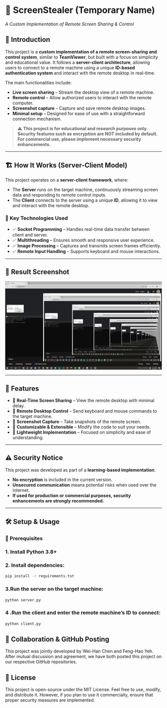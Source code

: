 # 📌 ScreenStealer (Temporary Name)
*A Custom Implementation of Remote Screen Sharing & Control*

## 📖 Introduction
This project is a **custom implementation of a remote screen-sharing and control system**, similar to **TeamViewer**, but built with a focus on simplicity and educational value. It follows a **server-client architecture**, allowing users to connect to a remote machine using a unique **ID-based authentication system** and interact with the remote desktop in real-time.

The main functionalities include:
- **Live screen sharing** – Stream the desktop view of a remote machine.
- **Remote control** – Allow authorized users to interact with the remote computer.
- **Screenshot capture** – Capture and save remote desktop images.
- **Minimal setup** – Designed for ease of use with a straightforward connection mechanism.

> ⚠️ **This project is for educational and research purposes only.**  
> **Security features such as encryption are NOT included by default.**  
> **For commercial use, please implement necessary security enhancements.**

---

## 🏗 How It Works (Server-Client Model)
This project operates on a **server-client framework**, where:
- The **Server** runs on the target machine, continuously streaming screen data and responding to remote control inputs.
- The **Client** connects to the server using a unique **ID**, allowing it to view and interact with the remote desktop.

### 🔧 Key Technologies Used
- ✅ **Socket Programming** – Handles real-time data transfer between client and server.  
- ✅ **Multithreading** – Ensures smooth and responsive user experience.  
- ✅ **Image Processing** – Captures and transmits screen frames efficiently.  
- ✅ **Remote Input Handling** – Supports keyboard and mouse interactions.  

---

## 📸 Result Screenshot
![Demo](demo.png)

---

## 🚀 Features
- 🔹 **Real-Time Screen Sharing** – View the remote desktop with minimal delay.  
- 🔹 **Remote Desktop Control** – Send keyboard and mouse commands to the target machine.  
- 🔹 **Screenshot Capture** – Take snapshots of the remote screen.  
- 🔹 **Customizable & Extensible** – Modify the code to suit your needs.  
- 🔹 **Lightweight Implementation** – Focused on simplicity and ease of understanding.  

---

## ⚠️ Security Notice
This project was developed as part of a **learning-based implementation**.
- **No encryption** is included in the current version.
- **Unsecured communication** means potential risks when used over the internet.
- **If used for production or commercial purposes, security enhancements are strongly recommended.**

---

## 🛠 Setup & Usage
### 🔹 Prerequisites
###  1. Install **Python 3.8+**  
### 2. Install dependencies:  
```sh
pip install -r requirements.txt
```
### 3.Run the server on the target machine:
```sh
python server.py
```
### 4 .Run the client and enter the remote machine’s ID to connect:
```sh
python client.py
```

## 🤝 Collaboration & GitHub Posting
This project was jointly developed by Wei-Han Chen and Feng-Hao Yeh.
After mutual discussion and agreement, we have both posted this project on our respective GitHub repositories.

## 📜 License
This project is open-source under the MIT License. Feel free to use, modify, and distribute it. However, if you plan to use it commercially, ensure that proper security measures are implemented.

